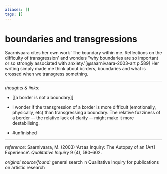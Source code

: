 ```yaml
---
aliases: []
tags: []
---
```


# boundaries and transgressions


Saarnivaara cites her own work 'The boundary within me. Reflections on the difficulty of transgression' and wonders "why boundaries are so important or so strongly associated with anxiety."[@saarnivaara-2003-art p.589] Her writing simply made me think about borders, boundaries and what is crossed when we transgress something. 

---

_thoughts & links:_

- [[a border is not a boundary]]
- I wonder if the transgression of a border is more difficult (emotionally, physically, etc) than transgressing a boundary. The relative fuzziness of a border -- the relative lack of clarity -- might make it more destabilising.


- #unfinished 

---

_reference:_ Saarnivaara, M. (2003) ‘Art as Inquiry: The Autopsy of an \[Art\] Experience’. _Qualitative Inquiry_ 9 (4), 580–602.

_original source/found:_ general search in Qualitative Inquiry for publications on artistic research
